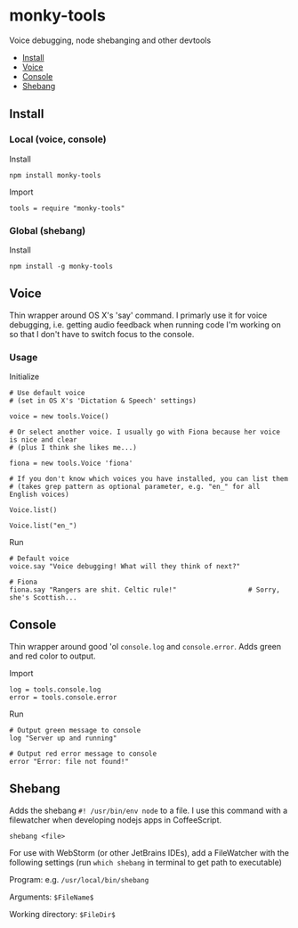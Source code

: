 # monky-tools
Voice debugging, node shebanging and other devtools

* [Install](#install)
* [Voice](#voice)
* [Console](#console)
* [Shebang](#shebang)

<a name="install"></a>
## Install

### Local (voice, console)

Install
```
npm install monky-tools
```

Import
```
tools = require "monky-tools"
```

### Global (shebang)
Install
```
npm install -g monky-tools
```


<a name="voice"></a>
## Voice
Thin wrapper around OS X's 'say' command.
I primarly use it for voice debugging, i.e. getting audio feedback when running code I'm working on so that I don't have to switch focus to the console.

### Usage
Initialize
```
# Use default voice
# (set in OS X's 'Dictation & Speech' settings)

voice = new tools.Voice()

# Or select another voice. I usually go with Fiona because her voice is nice and clear
# (plus I think she likes me...)

fiona = new tools.Voice 'fiona'

# If you don't know which voices you have installed, you can list them
# (takes grep pattern as optional parameter, e.g. "en_" for all English voices)

Voice.list()

Voice.list("en_")
```

Run
```
# Default voice
voice.say "Voice debugging! What will they think of next?"

# Fiona
fiona.say "Rangers are shit. Celtic rule!"					# Sorry, she's Scottish...
```

<a name="console"></a>
## Console
Thin wrapper around good 'ol `console.log` and `console.error`. Adds green and red color to output.

Import
```
log = tools.console.log
error = tools.console.error
```
Run
```
# Output green message to console
log "Server up and running"

# Output red error message to console
error "Error: file not found!"
```

<a name="shebang"></a>
## Shebang

Adds the shebang `#! /usr/bin/env node` to a file. I use this command with a filewatcher when developing nodejs apps in CoffeeScript.

```
shebang <file>
```

For use with WebStorm (or other JetBrains IDEs), add a FileWatcher with the following settings (run `which shebang` in terminal to get path to executable)

Program: e.g. `/usr/local/bin/shebang`

Arguments: `$FileName$`

Working directory: `$FileDir$`